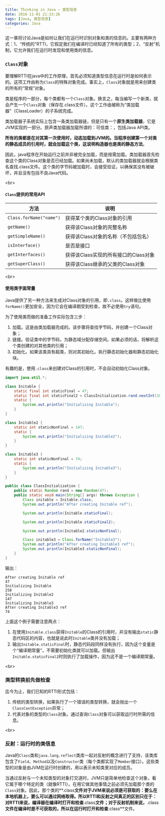 ```yaml
---
title: Thinking in Java — 类型信息
date: 2016-11-01 21:33:26
tags: [Java, 类型信息]
categories: Java
---
```


这一章将讨论Java是如何让我们在运行时识别对象和类的信息的。主要有两种方式：1、“传统的”RTTI，它假定我们在编译时已经知道了所有的类型；2、“反射”机制，它允许我们在运行时发现和使用类的信息。

<!--more-->

### `Class`对象

要理解RTTI在java中的工作原理，首先必须知道类型信息在运行时是如何表示的。这项工作由称为`Class`的特殊对象完成。事实上，`Class`对象就是用来创建类的所有的“常规”对象。

类是程序的一部分，每个类都有一个`Class`对象。换言之，每当编写一个新类，就会产生一个`Class`对象（保存在.class文件）。这个工作由被称为“类加载器”（ClassLoader）的子系统完成。

类加载器子系统实际上包含一条类加载器链，但是只有一个**原生类加载器**，它是JVM实现的一部分。原声类加载器加载所谓的：可信类：，包括Java API类。

**所有的类都是在对其第一次使用时，动态加载到JVM的。**当程序创建第一个对类的静态成员的引用时，就会加载这个类，这说明**构造器也是类的静态方法**。

因此，java程序在开始运行之前并非被完全加载，而是按需加载。类加载器首先检查这个类的Class对象是否已经加载。如果尚未加载，默认的类加载器就会根据类名查找.class文件。这个类的字节码被加载时，会接受验证，以确保其没有被破坏，并且没有包括不良Java代码。

<br\>

#### `Class`提供的常用API

| 方法                      | 说明                      |
| ----------------------- | ----------------------- |
| `Class.forName("name")` | 获得某个类的Class对象的引用        |
| `getName()`             | 获得该Class对象的完整名称         |
| `getSimpleName()`       | 获得该Class对象的名称（不包括包名）    |
| `isInterface()`         | 是否是接口                   |
| `getInterfaces()`       | 获得该Class实现的所有接口的Class对象 |
| `getSuperClass()`       | 获得该Class继承的父类的Class对象   |

<br\>

#### 使用类字面常量

Java提供了另一种方法来生成对Class对象的引用，即`.class`。这样做比使用`forName()`更加安全，因为它会在编译期受到检查，故不必使用`try`语句。

为了使用类而做的准备工作实际包含三步：

1. 加载。这是由类加载器完成的。该步骤将查找字节码，并创建一个Class对象；
2. 链接。验证类中的字节码，为静态域分配存储空间。如果必须的话，将解析这个类创建的对其他类的引用；
3. 初始化。如果该类具有超类，则对其初始化。执行静态初始化器和静态初始化块。

有趣的是，使用`.class`来创建对Class的引用时，不会自动初始化Class对象。

```java
import java.util.*;

class Initable {
	static final int staticFinal = 47;
	static final int staticFinal2 = ClassInitialization.rand.nextInt(1000);
	static {
		System.out.println("Initializing Initable");
	}
}

class Initable2 {
	static int staticNonFinal = 147;
	static {
		System.out.println("Initializing Initable2");
	}
}

class Initable3 {
	static int staticNonFinal = 74;
	static {
		System.out.println("Initializing Initable3");
	}
}

public class ClassInitialization {
	public static Random rand = new Random(47);
	public static void main(String[] args) throws Exception {
		Class initable = Initable.class;
		System.out.println("After creating Initable ref");

		System.out.println(Initable.staticFinal);

		System.out.println(Initable.staticFinal2);

		System.out.println(Initable2.staticNonFinal);

		Class initable3 = Class.forName("Initable3");
		System.out.println("After creating Initable3 ref");
		System.out.println(Initable3.staticNonFinal);
	}
}
```

输出：

```shell
After creating Initable ref
47
Initializing Initable
258
Initializing Initable2
147
Initializing Initable3
After creating Initable3 ref
74
```

上面这个例子需要注意两点：

1. 在使用`Initable.class`获得`Initable`的Class的引用时，并没有输出`static`静态代码区的内容，也就是说此时`Initable`类并没有加载；
2. 输出`Initable.staticFinal`时，静态代码段同样没有执行，因为这个变量是个“编译期常量”，不需要初始化类就可以加载。但输出`Initable.staticFinal2`时则执行了加载操作，因为这不是一个编译期常量。


<br\>

### 类型转换前先做检查

迄今为止，我们已知的RTTI形式包括：

1. 传统的类型转换，如果执行了一个错误的类型转换，就会抛出一个`ClassCastException`异常；
2. 代表对象的类型的`Class`对象。通过查询`Class`对象可以获取运行时所需的信息。

<br\>

### 反射：运行时的类信息

Java的`Class`类和`java.lang.reflect`类库一起对反射的概念进行了支持，该类库包含了`Field`、`Method`以及`Constructor`类（每个类都实现了`Member`接口）。这些类型的对象是由JVM在运行时创建的，用以表示未知类里对应的成员。

当通过反射与一个未知类型的对象打交道时，JVM只是简单地检查这个对象，看它属于哪个特定的类（就像RTTI）。在用它做其他事情之前必须先加载那个类的`Class`对象。因此，那个类的**.class**文件对于JVM来说必须是可获取的：要么在本地机器上，要么可以通过网络取得。所以RTTI和反射之间真正的区别只在于：对RTTI来说，编译器在编译时打开和检查**.class**文件；对于反射机制来说，**.class**文件在编译时是不可获取的，所以在运行时打开和检查**.class**文件。